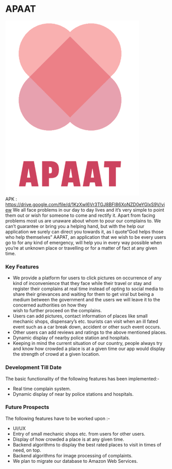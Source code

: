 # APAAT
![App Log](apaat.PNG)   
APK : https://drive.google.com/file/d/1KzXwl6Vr3TGJ8BFI86XoNZD0eYGlxS9V/view
We all face problems in our day to
day lives and it’s very simple to point
them out or wish for someone to
come and rectify it. Apart from facing
problems most us are unaware about
whom to pour our complains to.
We can’t guarantee or bring you a
helping hand, but with the help our
application we surely can direct you
towards it, as I quote“God helps
those who help themselves”
AAPAT, an application that we wish
to be every users go to for any kind
of emergency, will help you in every
way possible when you’re at
unknown place or travelling or for a
matter of fact at any given time.

### Key Features
* We provide a platform for users to click pictures on occurrence of any kind of inconvenience that
  they face while their travel or stay and register their complains at real time instead of opting to
  social media to share their grievances and waiting for them to get viral but being a medium
  between the government and the users we will leave it to the concerned authorities on how they   
  wish to further proceed on the complains.
* Users can add pictures, contact information of places like small mechanic shops, dispensary’s
  etc. tourists can visit when an ill fated event such as a car break down, accident or other such
  event occurs.
* Other users can add reviews and ratings to the above mentioned places.
* Dynamic display of nearby police station and hospitals.
* Keeping in mind the current situation of our country, people always try and know how crowded a
  place is at a given time our app would display the strength of crowd at a given location.
  
### Development Till Date
The basic functionality of the following features has been implemented:-
* Real time complain system.
* Dynamic display of near by police stations and hospitals.

### Future Prospects
The following features have to be worked upon :-
* UI/UX
* Entry of small mechanic shops etc. from users for other users.
* Display of how crowded a place is at any given time.
* Backend algorithms to display the best rated places to visit in times of need, on top.
* Backend algorithms for image processing of complaints.
* We plan to migrate our database to Amazon Web Services.

